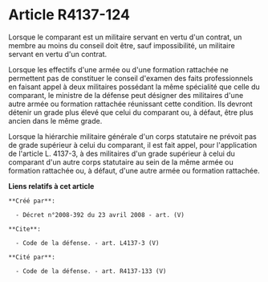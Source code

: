 # Article R4137-124

Lorsque le comparant est un militaire servant en vertu d'un contrat, un membre au moins du conseil doit être, sauf
impossibilité, un militaire servant en vertu d'un contrat. 

Lorsque les effectifs d'une armée ou d'une formation rattachée ne permettent pas de constituer le conseil d'examen des faits
professionnels en faisant appel à deux militaires possédant la même spécialité que celle du comparant, le ministre de la
défense peut désigner des militaires d'une autre armée ou formation rattachée réunissant cette condition. Ils devront détenir
un grade plus élevé que celui du comparant ou, à défaut, être plus ancien dans le même grade. 

Lorsque la hiérarchie militaire générale d'un corps statutaire ne prévoit pas de grade supérieur à celui du comparant, il est
fait appel, pour l'application de l'article L. 4137-3, à des militaires d'un grade supérieur à celui du comparant d'un autre
corps statutaire au sein de la même armée ou formation rattachée ou, à défaut, d'une autre armée ou formation rattachée.

**Liens relatifs à cet article**

	**Créé par**:

	  - Décret n°2008-392 du 23 avril 2008 - art. (V)

	**Cite**:

	  - Code de la défense. - art. L4137-3 (V)

	**Cité par**:

	  - Code de la défense. - art. R4137-133 (V)
